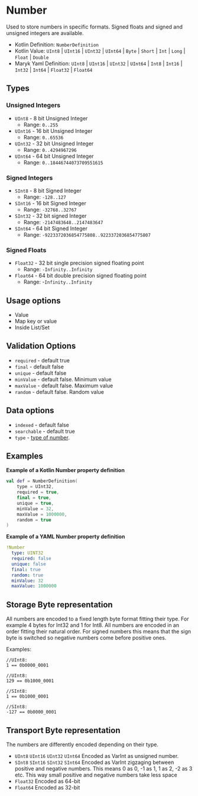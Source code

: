 # Number
Used to store numbers in specific formats. Signed floats and signed and 
unsigned integers are available.

- Kotlin Definition: `NumberDefinition`
- Kotlin Value: `UInt8` | `UInt16` | `UInt32` | `UInt64` | `Byte` | 
                `Short` | `Int` | `Long` | `Float` | `Double`
- Maryk Yaml Definition: `UInt8` | `UInt16` | `UInt32` | `UInt64` | `Int8` | 
`Int16` | `Int32` | `Int64` | `Float32` | `Float64`

## Types

### Unsigned Integers
- `UInt8` - 8 bit Unsigned Integer 
    * Range: `0..255`
- `UInt16` - 16 bit Unsigned Integer 
    * Range: `0..65536`
- `UInt32` - 32 bit Unsigned Integer 
    * Range: `0..4294967296`
- `UInt64` - 64 bit Unsigned Integer 
    * Range: `0..18446744073709551615`

### Signed Integers
- `SInt8` - 8 bit Signed Integer 
    * Range: `-128..127`
- `SInt16` - 16 bit Signed Integer 
    * Range: `-32768..32767`
- `SInt32` - 32 bit signed Integer 
    * Range: `-2147483648..2147483647`
- `SInt64` - 64 bit Signed Integer 
    * Range: `-9223372036854775808..9223372036854775807`

### Signed Floats
- `Float32` - 32 bit single precision signed floating point 
    * Range: `-Infinity..Infinity`
- `Float64` - 64 bit double precision signed floating point 
    * Range: -`Infinity..Infinity`

## Usage options
- Value
- Map key or value
- Inside List/Set

## Validation Options
- `required` - default true
- `final` - default false
- `unique` - default false
- `minValue` - default false. Minimum value
- `maxValue` - default false. Maximum value
- `random` - default false. Random value

## Data options
- `indexed` - default false
- `searchable` - default true
- `type` - [type of number](#types). 

## Examples

**Example of a Kotlin Number property definition**
```kotlin
val def = NumberDefinition(
    type = UInt32,
    required = true,
    final = true,
    unique = true,
    minValue = 32,
    maxValue = 1000000,
    random = true
)
```

**Example of a YAML Number property definition**
```yaml
!Number
  type: UINT32
  required: false
  unique: false
  final: true
  random: true
  minValue: 32
  maxValue: 1000000
```


## Storage Byte representation
All numbers are encoded to a fixed length byte format fitting their type. 
For example 4 bytes for Int32 and 1 for Int8. All numbers are encoded in
an order fitting their natural order. For signed numbers this means that 
the sign byte is switched so negative numbers come before positive ones.

Examples:

```
//UInt8:
1 == 0b0000_0001

//UInt8:
129 == 0b1000_0001

//SInt8:
1 == 0b1000_0001

//SInt8:
-127 == 0b0000_0001

``` 

## Transport Byte representation
The numbers are differently encoded depending on their type.

 - `UInt8` `UInt16` `UInt32` `UInt64` Encoded as VarInt as unsigned
 number.
 - `SInt8` `SInt16` `SInt32` `SInt64` Encoded as VarInt zigzaging
 between positive and negative numbers. This means 0 as 0, -1 as 1, 1 as 2,
 -2 as 3 etc. This way small positive and negative numbers take less space
 - `Float32` Encoded as 64-bit
 - `Float64` Encoded as 32-bit
